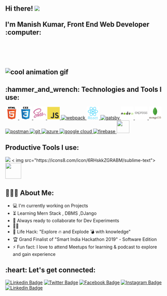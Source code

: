 <h2 align="left">
 <abc>
  <br>Hi there! <img src="https://user-images.githubusercontent.com/42378118/110234147-e3259600-7f4e-11eb-95be-0c4047144dea.gif" width="30"><br>
  <br> I'm Manish Kumar, Front End Web Developer :computer:<br>
  <br>
  <br>
  <br>
  <br>
<img src="https://media.giphy.com/media/dWesBcTLavkZuG35MI/giphy.gif" alt="cool animation gif" width="700" height="400" border-radius="3px">
<br>
  
  
 </abc>
</h2> 
<h2 align="left">:hammer_and_wrench: Technologies and Tools I use:</h2>
<p align="left">
    <a href="https://www.w3.org/html/" target="_blank"> <img src="https://raw.githubusercontent.com/devicons/devicon/master/icons/html5/html5-original-wordmark.svg" alt="html5" width="40" height="40"/> </a>
    <a href="https://www.w3schools.com/css/" target="_blank"> <img src="https://raw.githubusercontent.com/devicons/devicon/master/icons/css3/css3-original-wordmark.svg" alt="css3" width="40" height="40"/> </a>
<a href="https://sass-lang.com" target="_blank"> <img src="https://raw.githubusercontent.com/devicons/devicon/master/icons/sass/sass-original.svg" alt="sass" width="40" height="40"/> </a>
    <a href="https://developer.mozilla.org/en-US/docs/Web/JavaScript" target="_blank"> <img src="https://raw.githubusercontent.com/devicons/devicon/master/icons/javascript/javascript-original.svg" alt="javascript" width="40" height="40"/> </a>
<a href="https://webpack.js.org/" target="_blank"> <img src="https://www.vectorlogo.zone/logos/js_webpack/js_webpack-icon.svg" alt="webpack" width="40" height="40" readme generator/> </a>
<a href="https://reactjs.org/" target="_blank"> <img src="https://raw.githubusercontent.com/devicons/devicon/master/icons/react/react-original-wordmark.svg" alt="react" width="40" height="40"/> </a>
<a href="https://www.gatsbyjs.com/" target="_blank"> <img src="https://www.vectorlogo.zone/logos/gatsbyjs/gatsbyjs-icon.svg" alt="gatsby" width="40" height="40"/> </a>
      <a href="https://nodejs.org" target="_blank"> <img src="https://raw.githubusercontent.com/devicons/devicon/master/icons/nodejs/nodejs-original-wordmark.svg" alt="nodejs" width="40" height="40"/> </a>
    <a href="https://expressjs.com" target="_blank"> <img src="https://raw.githubusercontent.com/devicons/devicon/master/icons/express/express-original-wordmark.svg" alt="express" width="40" height="40"/> </a>
    <a href="https://www.mongodb.com/" target="_blank"> <img src="https://raw.githubusercontent.com/devicons/devicon/master/icons/mongodb/mongodb-original-wordmark.svg" alt="mongodb" width="40" height="40"/> </a>
<a href="https://www.postman.com/" target="_blank"> <img src="https://www.vectorlogo.zone/logos/getpostman/getpostman-icon.svg" alt="postman" width="40" height="40"/> </a>
<a href="https://git-scm.com/" target="_blank"> <img src="https://www.vectorlogo.zone/logos/git-scm/git-scm-icon.svg" alt="git" width="40" height="40"/> </a>
<a href="https://azure.microsoft.com/en-us/" target="_blank"> <img src="https://www.vectorlogo.zone/logos/microsoft_azure/microsoft_azure-icon.svg" alt="azure" width="40" height="40"/> </a>
 <a href="https://cloud.google.com/" target="_blank"> <img src="https://www.vectorlogo.zone/logos/google_cloud/google_cloud-icon.svg" alt="google cloud" width="40" height="40"/> </a>
 <a href="https://firebase.google.com/" target="_blank"> <img src="https://www.vectorlogo.zone/logos/firebase/firebase-icon.svg" alt="firebase" width="40" height="40"/> </a>
 <a href="https://www.gnu.org/software/bash/"> <img src="https://www.vectorlogo.zone/logos/gnu_bash/gnu_bash-icon.svg" width="40" height="40"/>
 </a>
    </p>
<h2 align="left">Productive Tools  I use:</h2>

<p align="left">
<img src="https://img.icons8.com/color/50/000000/visual-studio-code-2019.png"/>
 < img src="https://icons8.com/icon/6RHskkZGRABM/sublime-text">
 <img src="https://iconape.com/wp-content/files/gl/348990/svg/348990.svg" height="50" width="50"/>
 
 
 </p>

<h2 align="left">👨🏻‍💻 About Me:</h2>

- :computer: I'm currently working on Projects
- :hourglass_flowing_sand:  Learning Mern Stack , DBMS ,DJango
- :rocket: Always ready to collaborate for Dev Experiments
- :man_technologist: 
- :dart: Life Hack: "Explore :fire: and Explode :bomb: with knowledge" 
- :trophy: Grand Finalist of "Smart India Hackathon 2019" - Software Edition
- :zap: Fun fact: I love to attend Meetups for learning & podcast to explore and gain experience<br>

<h2 align="left">:heart: Let's get connected:</h2>

[![Linkedin Badge](https://img.shields.io/badge/-ManishKumar-coral?style=flat-square&logo=Linkedin&logoColor=white&link=https://www.linkedin.com/in/manish-kumar-6309b0214/)](https://www.linkedin.com/in/manish-kumar-6309b0214) [![Twitter Badge](https://img.shields.io/badge/-@prince__shivaram-1ca0f1?style=flat-square&labelColor=1ca0f1&logo=twitter&logoColor=white&link=https://twitter.com/@Manishk961)](https://twitter.com/Manish_Kumar) [![Facebook Badge](https://img.shields.io/badge/-@prince__shivaram-3b5998?style=flat-square&labelColor=3b5998&logo=facebook&logoColor=white&link=https://www.facebook.com/jonnalagadda.shivaram)](https://www.facebook.com/jonnalagadda.shivaram) [![Instagram Badge](https://img.shields.io/badge/-@Manish_Kumar-D7008A?style=flat-square&labelColor=D7008A&logo=Instagram&logoColor=white&link=https://www.instagram.com/itz.me____p.r.i.n.c.e_____/)](https://www.instagram.com/itz.me____p.r.i.n.c.e_____/)
[![Linkedin Badge](https://img.shields.io/badge/-Sivram.tech-blueviolet?style=flat-square&logo=appveyor&logoColor=white&link=https://sivram.tech/)](https://sivram.tech/)
